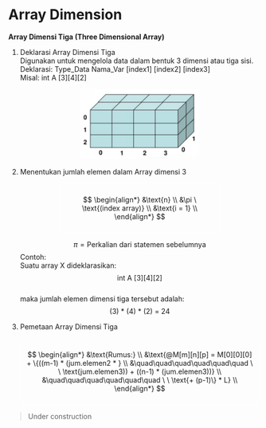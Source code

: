 # Array Dimension

**Array Dimensi Tiga (Three Dimensional Array)**

1. Deklarasi Array Dimensi Tiga  
   Digunakan untuk mengelola data dalam bentuk 3 dimensi atau tiga sisi.  
   Deklarasi: Type_Data Nama_Var [index1] [index2] [index3]  
   Misal: int A [3][4][2]

   <p align="center">
    <img src="https://github.com/AdonNeet/DataStructure_Learn/blob/main/04-array_dimension/assets/arr342.jpg" alt="Ilustrasi array A [4][3][2]" width="50%" height="auto">
   </p>

2. Menentukan jumlah elemen dalam Array dimensi 3
   <p>
   <div style="border: 1px solid white; padding: 10px; width: fit-content; max-width: 300px; height:auto; margin: 0 auto;">

   $$
   \begin{align*}
   &\text{n} \\
   &\pi \ \text{(index array)} \\
   &\text{i = 1} \\
   \end{align*}
   $$

   </div>
   </p>

   $$\pi = \text{Perkalian dari statemen sebelumnya}$$
   Contoh:  
   Suatu array X dideklarasikan:
   $$\text{int A [3][4][2]}$$  
   maka jumlah elemen dimensi tiga tersebut adalah:
   $$\text{(3) * (4) * (2) = 24}$$

3. Pemetaan Array Dimensi Tiga
   <p>
   <div style="border: 1px solid white; padding: 10px; width: fit-content; max-width: 500px; height:auto; margin: 0 auto;">

   $$
   \begin{align*}
   &\text{Rumus:} \\
   &\text{@M[m][n][p] = M[0][0][0] + \{((m-1) * (jum.elemen2 * } \\
   &\quad\quad\quad\quad\quad\quad \ \ \text{jum.elemen3)) + ((n-1) * (jum.elemen3))} \\
   &\quad\quad\quad\quad\quad\quad \ \ \text{+ (p-1)\} * L} \\
   \end{align*}
   $$

   </div>
   </p>

> Under construction
